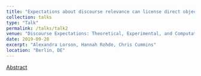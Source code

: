 ```yaml
---
title: "Expectations about discourse relevance can license direct objections to presupposed content"
collection: talks
type: "Talk"
permalink: /talks/talk2
venue: "Discourse Expectations: Theoretical, Experimental, and Computational Perspectives (DETEC)"
date: 2019-09-28
excerpt: "Alexandra Lorson, Hannah Rohde, Chris Cummins"
location: "Berlin, DE"
---
```


[Abstract](http://alex-lorson.github.io/files/DETEC_LorsonRohdeCummins.pdf)
